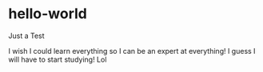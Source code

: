 # hello-world
Just a Test

I wish I could learn everything so I can be an expert at everything! I guess I will have to start studying! Lol 
